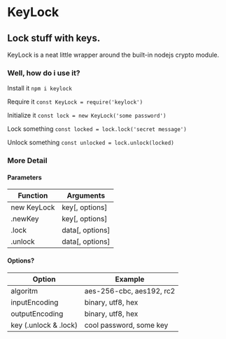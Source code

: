# KeyLock
## Lock stuff with keys.

KeyLock is a neat little wrapper around the built-in nodejs crypto module.

### Well, how do i use it?
Install it `npm i keylock`

Require it `const KeyLock = require('keylock')`

Initialize it `const lock = new KeyLock('some password')`

Lock something `const locked = lock.lock('secret message')`

Unlock something `const unlocked = lock.unlock(locked)`

### More Detail
#### Parameters
| Function      | Arguments       |
| ------------- | --------------- |
| new KeyLock   | key[, options]  |
| .newKey       | key[, options]  |
| .lock         | data[, options] |
| .unlock       | data[, options] |
#### Options?
| Option                | Example                   |
| --------------------- | ------------------------- |
| algoritm              | aes-256-cbc, aes192, rc2  |
| inputEncoding         | binary, utf8, hex         |
| outputEncoding        | binary, utf8, hex         |
| key (.unlock & .lock) | cool password, some key   |